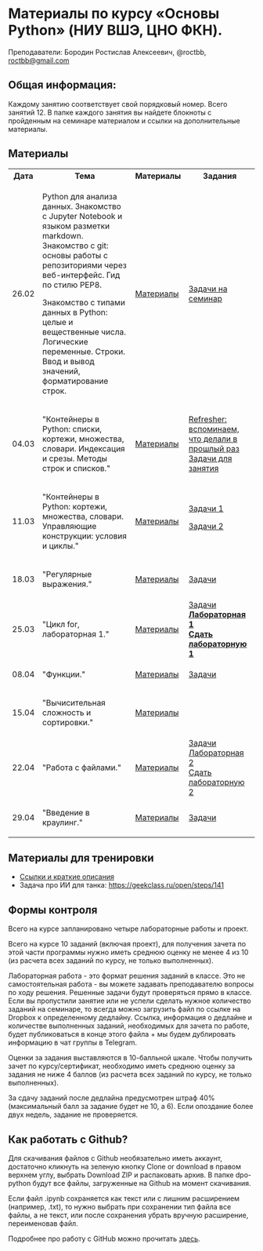 # Материалы по курсу «Основы Python» (НИУ ВШЭ, ЦНО ФКН).

Преподаватели: Бородин Ростислав Алексеевич, @roctbb, roctbb@gmail.com

## Общая информация:

Каждому занятию соответствует свой порядковый номер. Всего занятий 12. В папке каждого занятия вы найдете блокноты с пройденным на семинаре материалом и ссылки на дополнительные материалы.

## Материалы

<table>
   <tr>
     <th>
        Дата
     </th>
     <th>
        Тема
     </th>
     <th>
        Материалы
     </th>
     <th>
        Задания
     </th>
   </tr>
  <tr>
    <td>26.02</td><td><p>Python для анализа данных. Знакомство с Jupyter Notebook и языком разметки markdown. Знакомство с git: основы работы с репозиториями через веб-интерфейс. Гид по стилю PEP8.</p><p>Знакомство с типами данных в Python: целые и вещественные числа. Логические переменные. Строки. Ввод и вывод значений, форматирование строк.</p></td>
     <td><a href="https://github.com/roctbb/dpo-python/tree/master/Lesson%201%20(26-02)">Материалы</a></td><td><a href="https://nbviewer.jupyter.org/github/roctbb/dpo-python/blob/master/Lesson%201%20(26-02)/%D0%97%D0%B0%D0%B4%D0%B0%D1%87%D0%B8.ipynb">Задачи на семинар</a>
</td>
  </tr>
   <tr>
    <td>04.03</td><td>
      <p>"Контейнеры в Python: списки, кортежи, множества, словари. Индексация и срезы. Методы строк и списков."</p>
      </td>
     <td><a href="https://github.com/roctbb/dpo-python/tree/master/Lesson%202%20(04-03)">Материалы</a></td><td>
      <a href="https://nbviewer.jupyter.org/github/roctbb/dpo-python/blob/master/Lesson%202%20(04-03)/2020_DPO_0_Refresher.ipynb">Refresher: вспоминаем, что делали в прошлый раз</a><br>
<a href="https://nbviewer.jupyter.org/github/roctbb/dpo-python/blob/master/Lesson%202%20(04-03)/2020_DPO_2_0_Problems.ipynb">Задачи для занятия</a>
  </td>
  </tr>
   <tr>
      <td>11.03</td><td>
      <p>"Контейнеры в Python: кортежи, множества, словари. Управляющие конструкции: условия и циклы."</p>
      </td>
     <td><a href="https://github.com/roctbb/dpo-python/tree/master/Lesson%203%20(11-03)">Материалы</a></td><td>
      <a href="https://nbviewer.jupyter.org/github/roctbb/dpo-python/blob/master/Lesson%203%20/2020_DPO_2_0_Problems_Solution.ipynb">Задачи 1</a><br>
      
<a href="https://nbviewer.jupyter.org/github/roctbb/dpo-python/blob/master/Lesson%203%20/2020_DPO_3_0_Problems.ipynb">Задачи 2</a>
      
   </tr>
   <tr>
      <td>18.03</td><td>
      <p>"Регулярные выражения."</p>
      </td>
     <td><a href="https://github.com/roctbb/dpo-python/tree/master/Lesson%204%20(18-03)">Материалы</a></td><td>
      <a href="https://github.com/roctbb/dpo-python/blob/master/Lesson%204%20(18-03)/2020_DPO_3_0_RegExp_Problems.ipynb">Задачи </a>
   </tr>
   <tr>
      <td>25.03</td><td>
      <p>"Цикл for, лабораторная 1."</p>
      </td>
     <td><a href="https://github.com/roctbb/dpo-python/tree/master/Lesson%205%20(25-03)">Материалы</a></td><td>
      <a href="https://github.com/roctbb/dpo-python/blob/master/Lesson%205%20(25-03)/2020_DPO_4_2_for_exercises.ipynb">Задачи</a><br>
      <a href="https://github.com/roctbb/dpo-python/blob/master/Problems/1_ClassWork.ipynb"><b>Лабораторная 1</b></a><br>
<a href="https://www.dropbox.com/request/kTrQlzDKGlnsyufi8f7d"><b>Сдать лабораторную 1</b></a>
      
   </tr>
   <tr>
      <td>08.04</td><td>
      <p>"Функции."</p>
      </td>
     <td><a href="https://github.com/roctbb/dpo-python/tree/master/Lesson%206%20(08-04)">Материалы</a></td><td>
      <a href="https://github.com/roctbb/dpo-python/blob/master/Lesson%206%20(08-04)/tasks.md">Задачи</a>
   </tr>
   <tr>
      <td>15.04</td><td>
      <p>"Вычисительная сложность и сортировки."</p>
      </td>
     <td><a href="https://github.com/roctbb/dpo-python/tree/master/Lesson%207%20(15-04)">Материалы</a></td><td></td>
   </tr>
   <tr>
      <td>22.04</td><td>
      <p>"Работа с файлами."</p>
      </td>
     <td><a href="https://github.com/roctbb/dpo-python/tree/master/Lesson%208%20(22-04)">Материалы</a></td><td>
   <a href="https://github.com/roctbb/dpo-python/tree/master/Lesson%208%20(22-04)/tasks.md">Задачи</a><br>
   <a href="https://github.com/roctbb/dpo-python/blob/master/Problems/2_Homework/2_Homework.ipynb">Лабораторная 2</a><br>
   <a href="https://www.dropbox.com/request/xp1iXoKi9RZb9YH9DNr3">Сдать лабораторную 2</a>
   
   </td>
   </tr>
   <tr>
      <td>29.04</td><td>
      <p>"Введение в краулинг."</p>
      </td>
     <td><a href="https://github.com/roctbb/dpo-python/tree/master/Lesson%209%20(29-04)">Материалы</a></td><td>
   <a href="https://github.com/roctbb/dpo-python/tree/master/Lesson%209%20(29-04)/tasks.md">Задачи</a><br>
   
   </td>
   </tr>
</table>

##  Материалы для тренировки

* [Ссылки и краткие описания](https://github.com/roctbb/dpo-python/blob/master/dopmaterialy.md)
* Задача про ИИ для танка: https://geekclass.ru/open/steps/141

## Формы контроля

Всего на курсе запланировано четыре лабораторные работы и проект.

Всего на курсе 10 заданий (включая проект), для получения зачета по этой части программы нужно иметь среднюю оценку не менее 4 из 10 (из расчета всех заданий по курсу, не только выполненных).

Лабораторная работа - это формат решения заданий в классе. Это не самостоятельная работа - вы можете задавать преподавателю вопросы по ходу решения. Решенные задачи будут проверяться прямо в классе. Если вы пропустили занятие или не успели сделать нужное количество заданий на семинаре, то всегда можно загрузить файл по ссылке на Dropbox к определенному дедлайну. Ссылка, информация о дедлайне и количестве выполненных заданий, необходимых для зачета по работе, будет публиковаться в конце этого файла + мы будем дублировать информацию в чат группы в Telegram.

Оценки за задания выставляются в 10-балльной шкале. Чтобы получить зачет по курсу/сертификат, необходимо иметь среднюю оценку за задания не ниже 4 баллов (из расчета всех заданий по курсу, не только выполненных).

За сдачу заданий после дедлайна предусмотрен штраф 40% (максимальный балл за задание будет не 10, а 6). Если опоздание более двух недель, задание не проверяется.

## Как работать с Github?

Для скачивания файлов с Github необязательно иметь аккаунт, достаточно кликнуть на зеленую кнопку Clone or download в правом верхнем углу, выбрать Download ZIP и распаковать архив. В папке dpo-python будут все файлы, загруженные на Github на момент скачивания.

Если файл .ipynb сохраняется как текст или с лишним расширением (например, .txt), то нужно выбрать при сохранении тип файла все файлы, 
а не текст, или после сохранения убрать вручную расширение, переименовав файл.

Подробнее про работу с GitHub можно прочитать [здесь](https://nbviewer.jupyter.org/github/roctbb/dpo-python/blob/master/1%20%D0%B7%D0%B0%D0%BD%D1%8F%D1%82%D0%B8%D0%B5%20%2826-02%29/git.ipynb).
